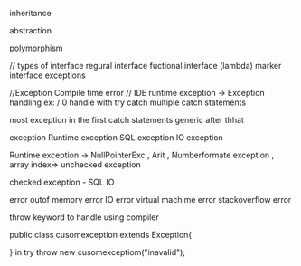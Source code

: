inheritance

abstraction

polymorphism



// types of interface
regural interface
fuctional interface (lambda)
marker interface
exceptions

//Exception
Compile time error // IDE
runtime exception -> Exception handling  ex: / 0
handle with try catch 
multiple catch statements 


most exception in the first catch statements
generic after thhat


exception Runtime exception SQL exception IO exception

Runtime exception -> NullPointerExc , Arit , Numberformate
exception , array index=> unchecked exception

checked exception -  SQL IO

error
outof memory error
IO error
virtual machime error
stackoverflow error


throw keyword to handle using compiler



public class cusomexception extends Exception{
    
}
in try
throw new cusomexceptiom("inavalid");